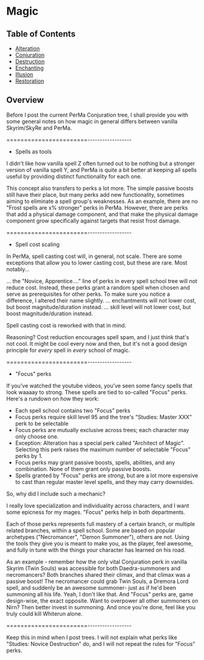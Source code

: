 # Magic

## Table of Contents
* [Alteration](./alteration.md)
* [Conjuration](./conjuration.md)
* [Destruction](./destruction.md)
* [Enchanting](./enchanting.md)
* [Illusion](./illusion.md)
* [Restoration](./restoration.md)

## Overview

Before I post the current PerMa Conjuration tree, I shall provide you with some general notes on how magic in general differs between vanilla Skyrim/SkyRe and PerMa.

=======================------------------

- Spells as tools

I didn't like how vanilla spell Z often turned out to be nothing but a stronger version of vanilla spell Y, and PerMa is quite a bit better at keeping all spells useful by providing distinct functionality for each one.

This concept also transfers to perks a lot more. The simple passive boosts still have their place, but many perks add new functionality, sometimes aiming to eliminate a spell group's weaknesses. As an example, there are no "Frost spells are x% stronger" perks in PerMa. However, there are perks that add a physical damage component, and that make the physical damage component grow specifically against targets that resist frost damage.

=======================------------------

- Spell cost scaling

In PerMa, spell casting cost will, in general, not scale. There are some exceptions that allow you to lower casting cost, but these are rare. Most notably...

... the "Novice, Apprentice...." line of perks in every spell school tree will not reduce cost. Instead, these perks grant a random spell when chosen and serve as prerequisites for other perks. To make sure you notice a difference, I altered their name slightly.
... enchantments will not lower cost, but boost magnitude/duration instead.
... skill level will not lower cost, but boost magnitude/duration instead.

Spell casting cost is reworked with that in mind.

Reasoning? Cost reduction encourages spell spam, and I just think that's not cool. It might be cool every now and then, but it's not a good design principle for _every_ spell in _every_ school of magic.

=======================------------------

- "Focus" perks

If you've watched the youtube videos, you've seen some fancy spells that look waaaay to strong. These spells are tied to so-called "Focus" perks. Here's a rundown on how they work:

- Each spell school contains two "Focus" perks
- Focus perks require skill level 95 and the tree's "Studies: Master XXX" perk to be selectable
- Focus perks are mutually exclusive across trees; each character may only choose one.
- Exception: Alteration has a special perk called "Architect of Magic". Selecting this perk raises the maximum number of selectable "Focus" perks by 1.
- Focus perks may grant passive boosts, spells, abilities, and any combination. None of them grant only passive boosts.
- Spells granted by "Focus" perks are _strong_, but are a lot more expensive to cast than regular master level spells, and they may carry downsides.

So, why did I include such a mechanic?

I really love specialization and individuality across characters, and I want some epicness for my mages. "Focus" perks help in both departments.

Each of those perks represents full mastery of a certain branch, or multiple related branches, within a spell school. Some are based on popular archetypes ("Necromancer", "Demon Summoner"), others are not. Using the tools they give you is meant to make you, as the player, feel awesome, and fully in tune with the things your character has learned on his road.

As an example - remember how the only vital Conjuration perk in vanilla Skyrim (Twin Souls) was accessible for both Daedra-summoners and necromancers? Both branches shared their climax, and that climax was a passive boost! The necromancer could grab Twin Souls, a Dremora Lord spell, and suddenly be an awesome summoner- just as if he'd been summoning all his life.
Yeah, I don't like that. And "Focus" perks are, game design-wise, the exact opposite. Want to overpower all other summoners on Nirn? Then better invest in summoning. And once you're done, feel like you truly could kill Whiterun alone.

=======================------------------

Keep this in mind when I post trees. I will not explain what perks like "Studies: Novice Destruction" do, and I will not repeat the rules for "Focus" perks.
